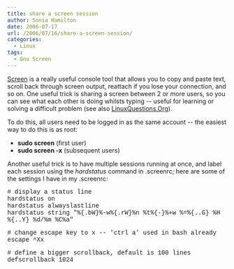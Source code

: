 ```yaml
---
title: share a screen session
author: Sonia Hamilton
date: 2006-07-17
url: /2006/07/16/share-a-screen-session/
categories:
  - Linux
tags:
  - Gnu Screen
---
```

[Screen][1] is a really useful console tool that allows you to copy and paste text, scroll back through screen output, reattach if you lose your connection, and so on. One useful trick is sharing a screen between 2 or more users, so you can see what each other is doing whilsts typing -- useful for learning or solving a difficult problem (see also [LinuxQuestions.Org][2]).
<!--more-->
To do this, all users need to be logged in as the same account -- the easiest way to do this is as root:

  * **sudo screen** (first user)
  * **sudo screen -x** (subsequent users)

Another useful trick is to have multiple sessions running at once, and label each session using the *hardstatus* command in .screenrc; here are some of the settings I have in my .screenrc:

<font face="courier new,courier,monospace"># display a status line<br /> hardstatus on<br /> hardstatus alwayslastline<br /> hardstatus string "%{.bW}%-w%{.rW}%n %t%{-}%+w %=%{..G} %H %{..Y} %d/%m %C%a"</font>

<font face="courier new,courier,monospace"># change escape key to x -- 'ctrl a' used in bash already<br /> escape ^Xx<br /> </font>

<font face="courier new,courier,monospace"># define a bigger scrollback, default is 100 lines<br /> defscrollback 1024<br /> </font>

 [1]: http://www.gnu.org/software/screen/
 [2]: http://wiki.linuxquestions.org/wiki/Screen
